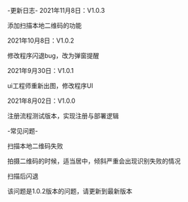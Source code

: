 -更新日志-
2021年11月8日：V1.0.3

添加扫描本地二维码的功能

2021年10月8日：V1.0.2

修改程序闪退bug，改为弹窗提醒

2021年9月30日：V1.0.1

ui工程师重新出图，修改程序UI

2021年8月02日：V1.0.0

注册流程测试版本，实现注册与部署逻辑


-常见问题-

扫描本地二维码失败

拍摄二维码的时候，适当居中，倾斜严重会出现识别失败的情况

扫描后闪退

该问题是1.0.2版本的问题，请更新到最新版本
